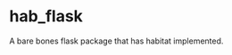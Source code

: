 hab_flask
===============================

A bare bones flask package that has habitat implemented.
